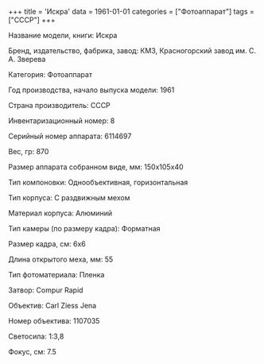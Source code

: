 +++
title = 'Искра'
data = 1961-01-01
categories = ["Фотоаппарат"]
tags = ["СССР"]
+++

Название модели, книги: Искра

Бренд, издательство, фабрика, завод: КМЗ, Красногорский завод им. С. А. Зверева

Категория: Фотоаппарат

Год производства, начало выпуска модели: 1961

Страна производитель: СССР

Инвентаризационный номер: 8

Серийный номер аппарата: 6114697

Вес, гр: 870

Размер аппарата  собранном виде, мм: 150х105х40

Тип компоновки: Однообъективная, горизонтальная

Тип корпуса: С раздвижным мехом

Материал корпуса: Алюминий

Тип камеры (по размеру кадра): Форматная

Размер кадра, см: 6х6

Длина открытого меха, мм: 55

Тип фотоматериала: Пленка

Затвор: Compur Rapid

Объектив: Carl Ziess Jena

Номер объектива: 1107035

Светосила: 1:3,8

Фокус, см: 7.5

